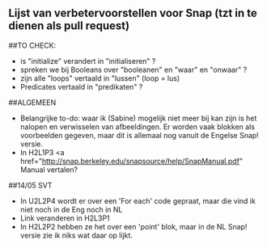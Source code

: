 ## Lijst van verbetervoorstellen voor Snap (tzt in te dienen als pull request)

##TO CHECK: 
* is "initialize" verandert in "initialiseren" ? 
* spreken we bij Booleans over "booleanen" en "waar" en "onwaar" ? 
* zijn alle "loops" vertaald in "lussen" (loop = lus)
* Predicates vertaald in "predikaten"  ? 



##ALGEMEEN
* Belangrijke to-do: waar ik (Sabine) mogelijk niet meer bij kan zijn is het nalopen en verwisselen van afbeeldingen. Er worden vaak blokken als voorbeelden gegeven, maar dit is allemaal nog vanuit de Engelse Snap! versie.
* In H2L1P3 <a href="http://snap.berkeley.edu/snapsource/help/SnapManual.pdf"   Manual vertalen?



##14/05 SVT
* In U2L2P4 wordt er over een 'For each' code gepraat, maar die vind ik niet noch in de Eng noch in NL
* Link veranderen in H2L3P1
* In H2L2P2 hebben ze het over een 'point'  blok, maar in de NL Snap! versie zie ik niks wat daar op lijkt.



